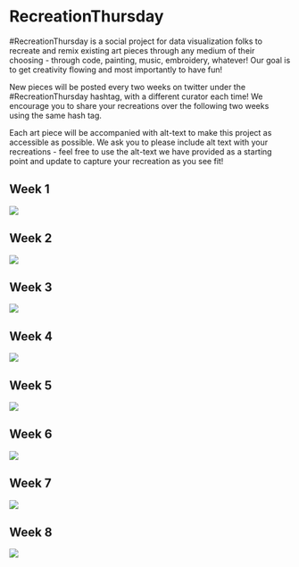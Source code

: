 # RecreationThursday

#RecreationThursday is a social project for data visualization folks to recreate and remix existing art pieces through any medium of their choosing - through code, painting, music, embroidery, whatever! Our goal is to get creativity flowing and most importantly to have fun!

New pieces will be posted every two weeks on twitter under the #RecreationThursday hashtag, with a different curator each time! We encourage you to share your recreations over the following two weeks using the same hash tag.

Each art piece will be accompanied with alt-text to make this project as accessible as possible. We ask you to please include alt text with your recreations - feel free to use the alt-text we have provided as a starting point and update to capture your recreation as you see fit!

## Week 1

![](week01/final.png)

## Week 2

![](week02/final.png)

## Week 3

![](week03/final.png)

## Week 4

![](week04/final.png)

## Week 5

![](week05/final.png)

## Week 6

![](week06/outputs/arc.png)

## Week 7

![](week07/final.png)

## Week 8

![](week08/final.png)